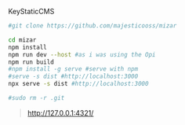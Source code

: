 KeyStaticCMS

```sh
#git clone https://github.com/majesticooss/mizar

cd mizar
npm install
npm run dev --host #as i was using the Opi
npm run build
#npm install -g serve #serve with npm
#serve -s dist #http://localhost:3000
npx serve -s dist #http://localhost:3000

#sudo rm -r .git
```

> http://127.0.0.1:4321/